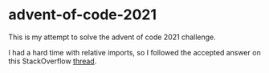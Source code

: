 # advent-of-code-2021
This is my attempt to solve the advent of code 2021 challenge.

I had a hard time with relative imports, so I followed the accepted answer on this StackOverflow [thread](https://stackoverflow.com/questions/14132789/relative-imports-for-the-billionth-time).